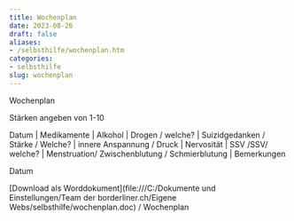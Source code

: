 ```yaml
---
title: Wochenplan
date: 2023-08-26
draft: false
aliases:
- /selbsthilfe/wochenplan.htm
categories:
- selbsthilfe
slug: wochenplan
---
```




Wochenplan

Stärken
angeben von 1-10

Datum | Medikamente | Alkohol | Drogen / welche? | Suizidgedanken / Stärke / Welche? | innere Anspannung / Druck | Nervosität | SSV /SSV/ welche? | Menstruation/ Zwischenblutung /
        Schmierblutung | Bemerkungen








Datum

[Download als
Worddokument](file:///C:/Dokumente und Einstellungen/Team der borderliner.ch/Eigene Webs/selbsthilfe/wochenplan.doc) / Wochenplan